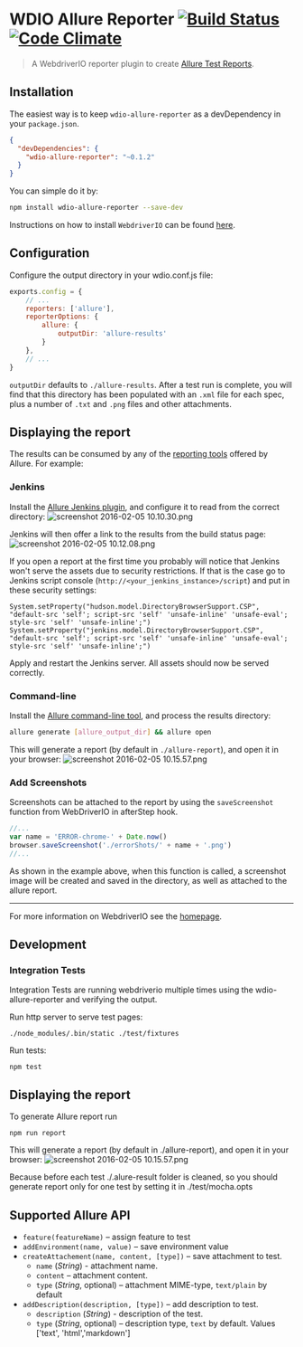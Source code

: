 WDIO Allure Reporter [![Build Status](https://travis-ci.org/webdriverio/wdio-allure-reporter.svg?branch=master)](https://travis-ci.org/webdriverio/wdio-allure-reporter) [![Code Climate](https://codeclimate.com/github/webdriverio/wdio-allure-reporter/badges/gpa.svg)](https://codeclimate.com/github/webdriverio/wdio-allure-reporter)
====================

> A WebdriverIO reporter plugin to create [Allure Test Reports](http://allure.qatools.ru/).

## Installation

The easiest way is to keep `wdio-allure-reporter` as a devDependency in your `package.json`.

```json
{
  "devDependencies": {
    "wdio-allure-reporter": "~0.1.2"
  }
}
```

You can simple do it by:

```bash
npm install wdio-allure-reporter --save-dev
```

Instructions on how to install `WebdriverIO` can be found [here](http://webdriver.io/guide/getstarted/install.html).

## Configuration
Configure the output directory in your wdio.conf.js file:

```js
exports.config = {
    // ...
    reporters: ['allure'],
    reporterOptions: {
		allure: {
			outputDir: 'allure-results'
		}
	},
	// ...
}
```

`outputDir` defaults to `./allure-results`. After a test run is complete, you will find that this directory has been populated with an `.xml` file for each spec, plus a number of `.txt` and `.png` files and other attachments.

## Displaying the report
The results can be consumed by any of the [reporting tools](https://docs.qameta.io/allure#_reporting) offered by Allure. For example:

### Jenkins
Install the [Allure Jenkins plugin](https://docs.qameta.io/allure#_jenkins), and configure it to read from the correct directory:
![screenshot 2016-02-05 10.10.30.png](./docs/images/jenkins-config.png)

Jenkins will then offer a link to the results from the build status page:
![screenshot 2016-02-05 10.12.08.png](./docs/images/jenkins-results.png)

If you open a report at the first time you probably will notice that Jenkins won't serve the assets due to security restrictions. If that is the case go to Jenkins script console (`http://<your_jenkins_instance>/script`) and put in these security settings:

```
System.setProperty("hudson.model.DirectoryBrowserSupport.CSP", "default-src 'self'; script-src 'self' 'unsafe-inline' 'unsafe-eval'; style-src 'self' 'unsafe-inline';")
System.setProperty("jenkins.model.DirectoryBrowserSupport.CSP", "default-src 'self'; script-src 'self' 'unsafe-inline' 'unsafe-eval'; style-src 'self' 'unsafe-inline';")
```

Apply and restart the Jenkins server. All assets should now be served correctly.

### Command-line
Install the [Allure command-line tool](https://www.npmjs.com/package/allure-commandline), and process the results directory:
```bash
allure generate [allure_output_dir] && allure open
```
This will generate a report (by default in `./allure-report`), and open it in your browser:
![screenshot 2016-02-05 10.15.57.png](./docs/images/browser.png)

### Add Screenshots
Screenshots can be attached to the report by using the `saveScreenshot` function from WebDriverIO in afterStep hook.
```js
//...
var name = 'ERROR-chrome-' + Date.now()
browser.saveScreenshot('./errorShots/' + name + '.png')
//...
```
As shown in the example above, when this function is called, a screenshot image will be created and saved in the directory, as well as attached to the allure report.

----

For more information on WebdriverIO see the [homepage](http://webdriver.io).

## Development

### Integration Tests
Integration Tests are running webdriverio multiple times using the wdio-allure-reporter and verifying the output.

Run http server to serve test pages:
```
./node_modules/.bin/static ./test/fixtures
```
Run tests:
```
npm test
```
## Displaying the report
 To generate Allure report run
  ```
 npm run report
  ```
 This will generate a report (by default in ./allure-report), and open it in your browser: 
 ![screenshot 2016-02-05 10.15.57.png](./docs/images/browser.png)
 
 Because before each test ./.alure-result folder is cleaned, so you should generate report only for one test by setting it in ./test/mocha.opts
## Supported Allure API
* `feature(featureName)` – assign feature to test
* `addEnvironment(name, value)` – save environment value
* `createAttachement(name, content, [type])` – save attachment to test.
    * `name` (*String*) - attachment name.
    * `content` – attachment content.
    * `type` (*String*, optional) – attachment MIME-type, `text/plain` by default
* `addDescription(description, [type])` – add description to test.
    * `description` (*String*) - description of the test.
    * `type` (*String*, optional) – description type, `text` by default. Values ['text', 'html','markdown']
